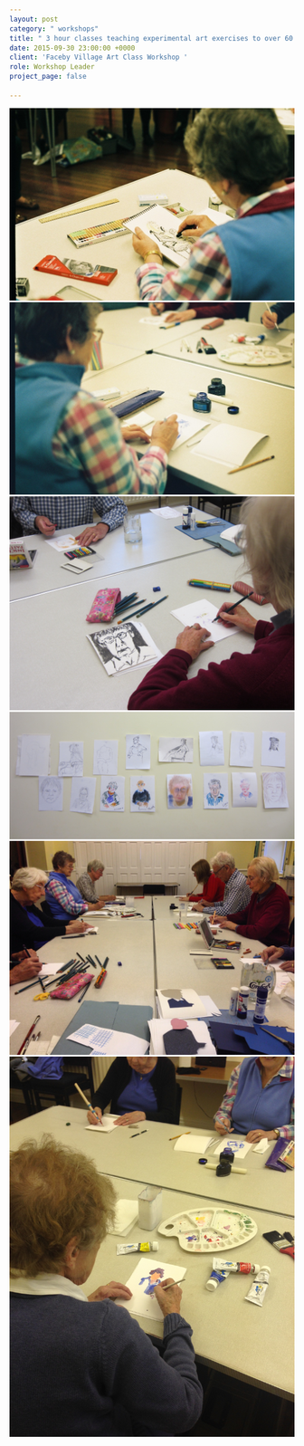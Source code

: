 ```yaml
---
layout: post
category: " workshops"
title: " 3 hour classes teaching experimental art exercises to over 60 year olds"
date: 2015-09-30 23:00:00 +0000
client: 'Faceby Village Art Class Workshop '
role: Workshop Leader
project_page: false

---
```

![](/uploads/FH000011.jpg)![](/uploads/FH000014.jpg)![](/uploads/IMG_1674.jpg)![](/uploads/IMG_1687.jpg)![](/uploads/IMG_2455.jpg)![](/uploads/IMG_2435.jpg)